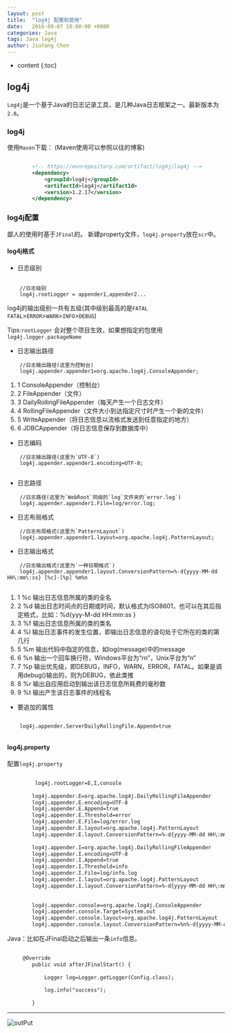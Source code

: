 ```yaml
---
layout: post
title:  "log4j 配置和使用"
date:   2016-09-07 19:00:00 +0800
categories: Java
tags: Java log4j
author: JiuYang Chen
---
```


* content
{:toc}




## log4j

`Log4j`是一个基于Java的日志记录工具，是几种Java日志框架之一。最新版本为`2.0`。

### log4j

使用`Maven`下载：
(Maven使用可以参照以往的博客)

```xml

		<!-- https://mvnrepository.com/artifact/log4j/log4j -->
		<dependency>
		    <groupId>log4j</groupId>
		    <artifactId>log4j</artifactId>
		    <version>1.2.17</version>
		</dependency>

```

### log4j配置

鄙人的使用时基于`JFinal`的。
新建property文件，`log4j.property`放在`scr`中。

#### log4j格式

* 日志级别

```
    
    //日志级别
    log4j.rootLogger = appender1,appender2...
```

log4j的输出级别一共有五级(其中级别最高的是`FATAL`  `FATAL`>`ERROR`>`WARN`>`INFO`>`DEBUG`)

Tips:`rootLogger` 会对整个项目生效，如果想指定的包使用`log4j.logger.packageName`

* 日志输出路径

```
    //日志输出路径(这里为控制台)
    log4j.appender.appender1=org.apache.log4j.ConsoleAppender;
```

1. 1 ConsoleAppender（控制台）
2. 2 FileAppender（文件）
3. 3 DailyRollingFileAppender（每天产生一个日志文件）
4. 4 RollingFileAppender（文件大小到达指定尺寸时产生一个新的文件）
5. 5 WriteAppender（将日志信息以流格式发送到任意指定的地方）
6. 6 JDBCAppender（将日志信息保存到数据库中）

* 日志编码 

```
    //日志输出路径(这里为`UTF-8`)
    log4j.appender.appender1.encoding=UTF-8;
 
``` 

* 日志路径

```
    //日志路径(这里为`WebRoot`同级的`log`文件夹的`error.log`)
    log4j.appender.appender1.File=log/error.log;
``` 

* 日志布局格式
 
```
    //日志布局格式(这里为`PatternLayout`)
    log4j.appender.appender1.layout=org.apache.log4j.PatternLayout;
``` 

* 日志输出格式
 
```
    //日志输出格式(这里为`一种日期格式`)
    log4j.appender.appender1.layout.ConversionPattern=%-d{yyyy-MM-dd HH\:mm\:ss} [%c]-[%p] %m%n
 
``` 

1. 1 %c 输出日志信息所属的类的全名
2. 2 %d 输出日志时间点的日期或时间，默认格式为ISO8601，也可以在其后指定格式，比如：%d{yyy-M-dd HH:mm:ss }
3. 3 %f 输出日志信息所属的类的类名
4. 4 %l 输出日志事件的发生位置，即输出日志信息的语句处于它所在的类的第几行
5. 5 %m 输出代码中指定的信息，如log(message)中的message
6. 6 %n 输出一个回车换行符，Windows平台为“rn”，Unix平台为“n”
7. 7 %p 输出优先级，即DEBUG，INFO，WARN，ERROR，FATAL。如果是调用debug()输出的，则为DEBUG，依此类推
8. 8 %r 输出自应用启动到输出该日志信息所耗费的毫秒数
9. 9 %t 输出产生该日志事件的线程名
 
 
* 要追加的属性

```
 
    log4j.appender.ServerDailyRollingFile.Append=true 
 
``` 

#### log4j.property

配置`log4j.property`

```xml
 
		 log4j.rootLogger=E,I,console
		
		log4j.appender.E=org.apache.log4j.DailyRollingFileAppender
		log4j.appender.E.encoding=UTF-8
		log4j.appender.E.Append=true
		log4j.appender.E.Threshold=error
		log4j.appender.E.File=log/error.log
		log4j.appender.E.layout=org.apache.log4j.PatternLayout
		log4j.appender.E.layout.ConversionPattern=%-d{yyyy-MM-dd HH\:mm\:ss} [%c]-[%p] %m%n
		
		log4j.appender.I=org.apache.log4j.DailyRollingFileAppender
		log4j.appender.I.encoding=UTF-8
		log4j.appender.I.Append=true
		log4j.appender.I.Threshold=info
		log4j.appender.I.File=log/info.log
		log4j.appender.I.layout=org.apache.log4j.PatternLayout
		log4j.appender.I.layout.ConversionPattern=%-d{yyyy-MM-dd HH\:mm\:ss} [%c]-[%p] %m%n
		
		
		log4j.appender.console=org.apache.log4j.ConsoleAppender
		log4j.appender.console.Target=System.out
		log4j.appender.console.layout=org.apache.log4j.PatternLayout
		log4j.appender.console.layout.ConversionPattern=%n%-d{yyyy-MM-dd HH:mm:ss}%n[%p]-[Thread: %t]-[%C.%M()]: %m%n


```
 
Java：比如在JFinal启动之后输出一条`info`信息。

```xml
 
	 @Override
		public void afterJFinalStart() {
		
			Logger log=Logger.getLogger(Config.class);
			
			log.info("success");
			
		}

```
 
***
 
![outPut](http://ww2.sinaimg.cn/mw690/c584f169gw1f7m4cjo6oyj20hh03ddgq.jpg)